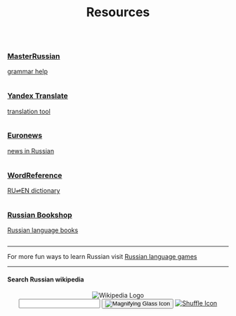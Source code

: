 <h1 align="center">Resources</h1>
<p>&nbsp;</p>
<div class="container-fluid">

<div class="row">
  <div class="column">
   <a href="http://masterrussian.com/">
     <div class="card">
      <h3>MasterRussian</h3>
      <p>grammar help</p>
       </div>
      </a>
 </div>

 <div class="column">
      <a href="https://translate.yandex.com/">
    <div class="card">
      <h3>Yandex Translate</h3>
      <p>translation tool</p>
       </div>
       </a>
 </div>
  
   <div class="column">
      <a href="https://ru.euronews.com/">
     <div class="card">
      <h3>Euronews</h3>    
      <p>news in Russian</p>
      </div>
      </a>
 </div>
  
   <div class="column">
<a href="https://www.wordreference.com/">
     <div class="card">
      <h3>WordReference</h3>
      <p>RU⇌EN dictionary</p>
       </div>
	</a>
 </div>
 
 <div class="column">
<a href="https://www.russianbookshop.co.uk/index.php">
     <div class="card">
      <h3>Russian Bookshop</h3>
      <p>Russian language books</p>
       </div>
	</a>
 </div>
</div>
<hr />
<p>For more fun ways to learn Russian visit <a href="https://www.digitaldialects.com/Russian.htm">Russian language games</a></p>
<hr />
<h4>Search Russian wikipedia</h4>

<header class="searchForm-container">
<img src="https://image.ibb.co/e6vOFQ/wikipedia.png" alt="Wikipedia Logo">
<form class="searchForm">
        <input type="search" class="searchForm-input">
        <button type="submit" class="icon searchIcon">
          <img src="https://image.ibb.co/cpG8zk/search.png" alt="Magnifying Glass Icon">
        </button>
        <a href="" class="icon randomIcon">
          <img src="https://image.ibb.co/fR5OX5/random.png" alt="Shuffle Icon">
        </a>
      </form>
</header>
<section class="searchResults"></section>
  
<script>
  function handleSubmit(event) {
    // prevent page from reloading when form is submitted
  event.preventDefault();
  // get the value of the input field
  const input = document.querySelector('.searchForm-input').value;
  // remove whitespace from the input
  const searchQuery = input.trim();
  // call `fetchResults` and pass it the `searchQuery`
  fetchResults(searchQuery);
}

function fetchResults(searchQuery) {
	  const endpoint = `https://ru.wikipedia.org/w/api.php?action=query&list=search&prop=info&inprop=url&utf8=&format=json&origin=*&srlimit=20&srsearch=${searchQuery}`;
  	fetch(endpoint)
  		.then(response => response.json())
  		.then(data => {
        const results = data.query.search;
  	  	displayResults(results);
		})
       .catch(() => document.querySelector('.searchForm-input').value = 'Please enter a search term.');
       //.catch(() => console.log('An error occured'));
}

function displayResults(results) {
  const searchResults = document.querySelector('.searchResults');
  searchResults.innerHTML = '';
  results.forEach(result => {
  const url = encodeURI(`https://ru.wikipedia.org/wiki/${result.title}`);
  
  searchResults.insertAdjacentHTML('beforeend',
  
  `<div class="resultItem">
  <h3 class="resultItem-title">
  <a href="${url}" target="_blank" rel="noopener">${result.title}</a>
  </h3>
  <span class="resultItem-snippet">${result.snippet}</span><br>
  <a href="${url}" class="resultItem-link" target="_blank" rel="noopener">${url}</a>
  </div>`
  );
  
});

console.log(results);
}
const form = document.querySelector('.searchForm');
form.addEventListener('submit', handleSubmit);
</script>


 </div>

<p>&nbsp;</p>
